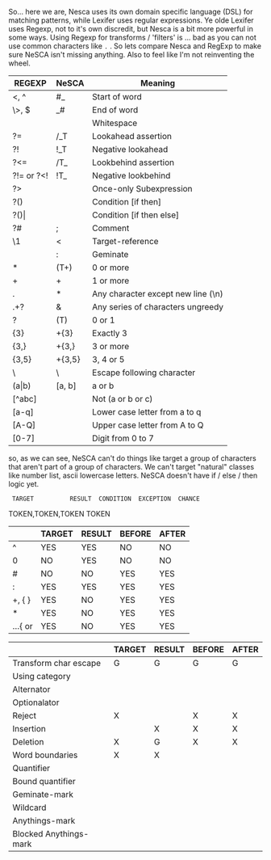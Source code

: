 So... here we are, Nesca uses its own domain specific language (DSL) for matching patterns, while Lexifer uses regular expressions. Ye olde Lexifer uses Regexp, not to it's own discredit, but Nesca is a bit more powerful in some ways. Using Regexp for transforms / 'filters' is ... bad as you can not use common characters like `.` . So lets compare Nesca and RegExp to make sure NeSCA isn't missing anything. Also to feel like I'm not reinventing the wheel.

| REGEXP     | NeSCA    | Meaning                            |
|------------|----------|------------------------------------|
| \<, ^      | #_       | Start of word                      |
| \\>, $     | _#       | End of word                        |
|            |          | Whitespace                         |
| ?=         | /_T      | Lookahead assertion                |
| ?!         | !_T      | Negative lookahead                 |
| ?<=        | /T_      | Lookbehind assertion               |
| ?!= or ?<! | !T_      | Negative lookbehind                |
| ?>         |          | Once-only Subexp­ression            |
| ?()        |          | Condition [if then]                |
| ?()\|      |          | Condition [if then else]           |
| ?#         | ;        | Comment                            |
| \1         | <        | Target-reference                      |
|            | :        | Geminate                           |
| *          | (T+)     | 0 or more                          |
| +          | +        | 1 or more                          |
| .          | *        | Any character except new line (\n) |
| .+?        | &        | Any series of characters ungreedy  |
| ?          | (T)      | 0 or 1                             |
| {3}        | +{3}     | Exactly 3                          |
| {3,}       | +{3,}    | 3 or more                          |
| {3,5}      | +{3,5}   | 3, 4 or 5                          |
| \          | \        | Escape following character         |
| (a\|b)     | [a, b]   | a or b                             |
| [^abc]     |          | Not (a or b or c)                  |
| [a-q]      |          | Lower case letter from a to q      |
| [A-Q]      |          | Upper case letter from A to Q      |
| [0-7]      |          | Digit from 0 to 7                  |

so, as we can see, NeSCA can't do things like target a group of characters that aren't part of a group of characters. We can't target "natural" classes like number list, ascii lowercase letters. NeSCA doesn't have if / else / then logic yet.



     TARGET          RESULT  CONDITION  EXCEPTION  CHANCE
TOKEN,TOKEN,TOKEN    TOKEN


|         | TARGET | RESULT | BEFORE | AFTER |
|---------|--------|--------|--------|-------|
| ^       | YES    | YES    | NO     | NO    | IF MODE IS BEFORE OR AFTER
| 0       | NO     | YES    | NO     | NO    | IF MODE IS NOT RESULT
| #       | NO     | NO     | YES    | YES   | IF MODE IS TARGET OR RESULT
| :       | YES    | YES    | YES    | YES   |
| +, { }  | YES    | NO     | YES    | YES   | IF MODE IS RESULT
| *       | YES    | NO     | YES    | YES   | IF MODE IS RESULT
| …{ or   | YES    | NO     | YES    | YES   | IF MODE IS RESULT


|                        | TARGET | RESULT | BEFORE | AFTER |
|------------------------|--------|--------|--------|-------|
| Transform char escape  | G      | G      | G      | G     |
| Using category         |        |        |        |       |
| Alternator             |        |        |        |       |
| Optionalator           |        |        |        |       |
| Reject                 | X      |        | X      | X     |
| Insertion              |        | X      | X      | X     |
| Deletion               | X      | G      | X      | X     |
| Word boundaries        | X      | X      |        |       |
| Quantifier             |        |        |        |       |
| Bound quantifier       |        |        |        |       |
| Geminate-mark          |        |        |        |       |
| Wildcard               |        |        |        |       |
| Anythings-mark         |        |        |        |       |
| Blocked Anythings-mark |        |        |        |       |